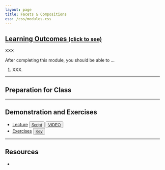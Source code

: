 ```yaml
---
layout: page
title: Facets & Compositions
css: /css/modules.css
---
```


<div class="panel-group-ILOs">
  <div class="panel panel-default">
    <div class="panel-heading">
      <h2 class="panel-title">
        <a data-toggle="collapse" href="#ILOs">Learning Outcomes <small>(click to see)</small></a>
      </h2>
    </div>
    <div id="ILOs" class="panel-collapse collapse">
      <div class="panel-body">
XXX
<p>After completing this module, you should be able to ...</p>

<ol>
  <li>XXX.</li>
</ol>
      </div>
    </div>
  </div>
</div>

----

## Preparation for Class


----

## Demonstration and Exercises

<ul>
  <li><a href="Facets/Lecture_Facets.html">Lecture</a> <button type="button" class="btn btn-light btn-sm btn-space"><a href="Facets/Lecture_Facets_DHO.R">Script</a></button> <button type="button" class="btn btn-secondary btn-sm btn-space"><a href="" target="_blank">VIDEO</a></button></li>
  <li><a href="Facets/CE_Facets.html">Exercises</a> <button type="button" class="btn btn-light btn-sm btn-space"><a href="Facets/CE_Facets.R">Key</a></button></li>
</ul>

----

## Resources

* 
